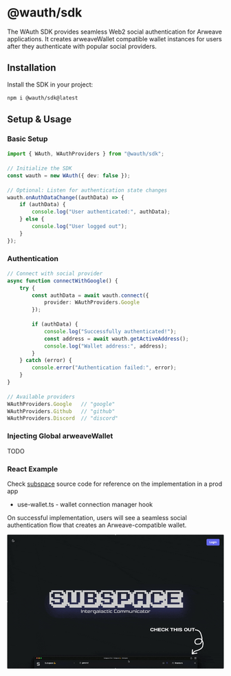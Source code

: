 # @wauth/sdk

The WAuth SDK provides seamless Web2 social authentication for Arweave applications. It creates arweaveWallet compatible wallet instances for users after they authenticate with popular social providers.

## Installation

Install the SDK in your project:

```bash
npm i @wauth/sdk@latest
```

## Setup & Usage

### Basic Setup

```ts
import { WAuth, WAuthProviders } from "@wauth/sdk";

// Initialize the SDK
const wauth = new WAuth({ dev: false });

// Optional: Listen for authentication state changes
wauth.onAuthDataChange((authData) => {
    if (authData) {
        console.log("User authenticated:", authData);
    } else {
        console.log("User logged out");
    }
});
```

### Authentication

```ts
// Connect with social provider
async function connectWithGoogle() {
    try {
        const authData = await wauth.connect({ 
            provider: WAuthProviders.Google 
        });
        
        if (authData) {
            console.log("Successfully authenticated!");
            const address = await wauth.getActiveAddress();
            console.log("Wallet address:", address);
        }
    } catch (error) {
        console.error("Authentication failed:", error);
    }
}

// Available providers
WAuthProviders.Google   // "google"
WAuthProviders.Github   // "github" 
WAuthProviders.Discord  // "discord"
```

### Injecting Global arweaveWallet

TODO

### React Example

Check [subspace](https://github.com/subspace-dev/app) source code for reference on the implementation in a prod app
- use-wallet.ts - wallet connection manager hook

On successful implementation, users will see a seamless social authentication flow that creates an Arweave-compatible wallet.

![WAuth SDK Demo](../assets/sdk.gif)

